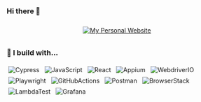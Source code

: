 ### Hi there 👋
<p align="center">
  <a target="_blank" href="https://marcinkapturski.com">
    <img src="https://img.shields.io/badge/my_personal_website-link_here-blue?style=for-the-badge&logo=React" alt="My Personal Website" style="vertical-align:top; margin:10px">
  </a>  
</p>


### 🚧 I build with...

<p align="left">
    <img src="https://img.shields.io/badge/Cypress-_-blue?logo=Cypress" alt="Cypress" style="vertical-align:top; margin:4px">
    <img src="https://img.shields.io/badge/JavaScript-_-blue?logo=JavaScript" alt="JavaScript" style="vertical-align:top; margin:4px">
    <img src="https://img.shields.io/badge/React-_-blue?logo=React" alt="React" style="vertical-align:top; margin:4px">
    <img src="https://img.shields.io/badge/Appium-_-blue?logo=Appium" alt="Appium" style="vertical-align:top; margin:4px">
    <img src="https://img.shields.io/badge/WebdriverIO-_-blue?logo=WebdriverIO" alt="WebdriverIO" style="vertical-align:top; margin:4px">
    <img src="https://img.shields.io/badge/Playwright-_-blue?logo=Playwright" alt="Playwright" style="vertical-align:top; margin:4px">
    <img src="https://img.shields.io/badge/GitHubActions-_-blue?logo=GitHubActions" alt="GitHubActions" style="vertical-align:top; margin:4px">
    <img src="https://img.shields.io/badge/Postman-_-blue?logo=Postman" alt="Postman" style="vertical-align:top; margin:4px">
    <img src="https://img.shields.io/badge/BrowserStack-_-blue?logo=BrowserStack" alt="BrowserStack" style="vertical-align:top; margin:4px">
    <img src="https://img.shields.io/badge/LambdaTest-_-blue?logo=LambdaTest" alt="LambdaTest" style="vertical-align:top; margin:4px">
    <img src="https://img.shields.io/badge/Grafana-_-blue?logo=Grafana" alt="Grafana" style="vertical-align:top; margin:4px">
</p>
